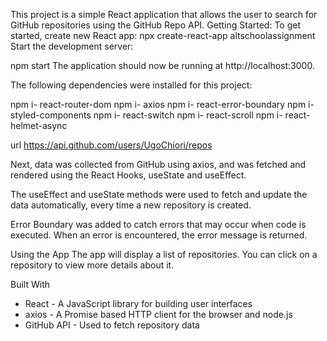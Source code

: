 This project is a simple React application that allows the user to search for GitHub repositories using the GitHub Repo API.
Getting Started:
To get started, create new React app: npx create-react-app altschoolassignment
Start the development server:

npm start 
The application should now be running at http://localhost:3000.

The following dependencies were installed for this project:

npm i- react-router-dom
npm i- axios
npm i- react-error-boundary
npm i- styled-components
npm i- react-switch
npm i- react-scroll
npm i- react-helmet-async

url https://api.github.com/users/UgoChiori/repos

Next, data was collected from GitHub using axios, and was fetched and rendered using the React Hooks, useState and useEffect.

The useEffect and useState methods were used to fetch and update the data automatically, every time a new repository is created.

Error Boundary was added to catch errors that may occur when code is executed. When an error is encountered, the error message is returned.

Using the App
The app will display a list of repositories. You can click on a repository to view more details about it.


Built With

- React - A JavaScript library for building user interfaces
- axios - A Promise based HTTP client for the browser and node.js
- GitHub API - Used to fetch repository data
